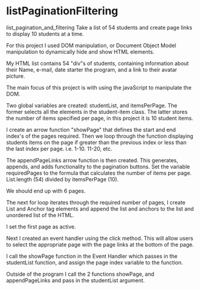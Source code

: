 # listPaginationFiltering

list_pagination_and_filtering
Take a list of 54 students and create page links to display 10 students at a time.

For this project I used DOM manipulation, or Document Object Model manipulation to dynamically hide and show HTML elements.

My HTML list contains 54 "div"s of students, containing information about their Name, e-mail, date starter the program, and a link to their avatar picture.

The main focus of this project is with using the javaScript to manipulate the DOM.

Two global variables are created: studentList, and itemsPerPage. The former selects all the elements in the student-item class. The latter stores the number of items specified per page, in this project it is 10 student items.

I create an arrow function "showPage" that defines the start and end index's of the pages required. Then we loop through the function displaying students items on the page if greater than the previous index or less than the last index per page. i.e. 1-10. 11-20, etc.

The appendPageLinks arrow function is then created. This generates, appends, and adds functionality to the pagination buttons. Set the variable requiredPages to the formula that calculates the number of items per page. List.length (54) divided by itemsPerPage (10).

We should end up with 6 pages.

The next for loop iterates through the required number of pages, I create List and Anchor tag elements and append the list and anchors to the list and unordered list of the HTML.

I set the first page as active.

Next I created an event handler using the click method. This will allow users to select the appropriate page with the page links at the bottom of the page.

I call the showPage function in the Event Handler which passes in the studentList function, and assign the page index variable to the function.

Outside of the program I call the 2 functions showPage, and appendPageLinks and pass in the studentList argument.

